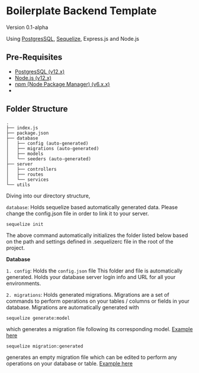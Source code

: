 # Boilerplate Backend Template
Version 0.1-alpha

Using [PostgresSQL](https://node-postgres.com/), [Sequelize](https://sequelize.org/), Express.js and Node.js

## Pre-Requisites
* [PostgresSQL (v12.x)](https://www.postgresql.org/docs/12/tutorial-install.html)
* [Node.js (v12.x)](https://nodejs.org/en/download/)
* [npm (Node Package Manager) (v6.x.x)](https://nodejs.org/en/download/) 
* 


## Folder Structure

```
.
├── index.js
├── package.json
├── database
│   ├── config (auto-generated)
│   ├── migrations (auto-generated)
│   ├── models
│   └── seeders (auto-generated)
├── server
│   ├── controllers
│   ├── routes
│   └── services
└── utils

```

Diving into our directory structure,

```database```: Holds sequelize based automatically generated data. Please change the config.json file in order to link it to your server.

    sequelize init

The above command automatically initializes the folder listed below based on the path and settings defined in .sequelizerc file in the root of the project.    

**Database**

```1. config```: Holds the ```config.json``` file
        This folder and file is automatically generated. Holds your database server login info and URL for all your environments.

 ```2. migrations```: Holds generated migrations. Migrations are a set of commands to perform operations on your tables / columns or fields in your database. Migrations are automatically generated with 

    sequelize generate:model

which generates a migration file following its corresponding model. [Example here](blob/master/database/migrations/20200217195542-create-todo-item.js)

    sequelize migration:generated

generates an empty migration file which can be edited to perform any operations on your database or table. [Example here](blob/master/database/migrations/20200218111842-todoitem-assoc.js)



